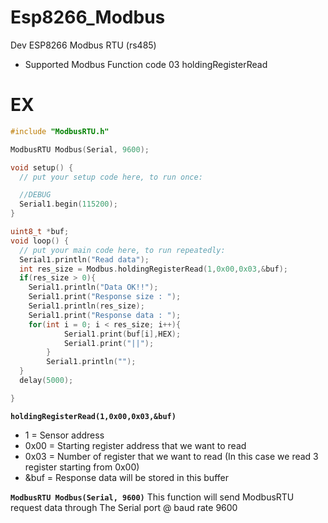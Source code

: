 # Esp8266_Modbus
Dev ESP8266 Modbus RTU (rs485)
* Supported Modbus Function code 03 holdingRegisterRead 

# EX

```C++
#include "ModbusRTU.h"

ModbusRTU Modbus(Serial, 9600); 

void setup() {
  // put your setup code here, to run once:

  //DEBUG
  Serial1.begin(115200);
}

uint8_t *buf;
void loop() {
  // put your main code here, to run repeatedly:
  Serial1.println("Read data");
  int res_size = Modbus.holdingRegisterRead(1,0x00,0x03,&buf);
  if(res_size > 0){
    Serial1.println("Data OK!!");
    Serial1.print("Response size : ");
    Serial1.println(res_size);
    Serial1.print("Response data : ");
    for(int i = 0; i < res_size; i++){
            Serial1.print(buf[i],HEX);
            Serial1.print("||");            
        }
        Serial1.println("");
  }    
  delay(5000);

}
```
**`holdingRegisterRead(1,0x00,0x03,&buf)`** 
* 1 = Sensor address
* 0x00 = Starting register address that we want to read
* 0x03 = Number of register that we want to read (In this case we read 3 register starting from 0x00)
* &buf = Response data will be stored in this buffer

**`ModbusRTU Modbus(Serial, 9600)`** 
This function will send ModbusRTU request data through The Serial port @ baud rate 9600 
